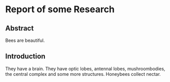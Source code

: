 # Report of some Research

## Abstract
Bees are beautiful.
## Introduction
They have a brain. They have optic lobes, antennal lobes, mushroombodies, the central complex and some more structures.
Honeybees collect nectar.

